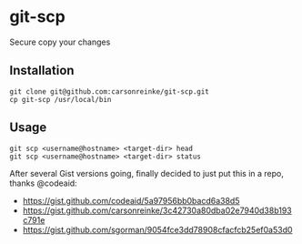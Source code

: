 # git-scp
Secure copy your changes

## Installation

```
git clone git@github.com:carsonreinke/git-scp.git
cp git-scp /usr/local/bin
```

## Usage

```
git scp <username@hostname> <target-dir> head
git scp <username@hostname> <target-dir> status
```

After several Gist versions going, finally decided to just put this in a repo, thanks @codeaid:
* https://gist.github.com/codeaid/5a97956bb0bacd6a38d5
* https://gist.github.com/carsonreinke/3c42730a80dba02e7940d38b193c791e
* https://gist.github.com/sgorman/9054fce3dd78908cfacfcb25ef0a53d0
